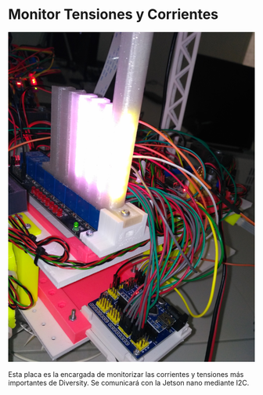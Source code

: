# Monitor Tensiones y Corrientes
![Screenshot](MonitorTensionesConsumos.jpg)

Esta placa es la encargada de monitorizar las corrientes y tensiones más importantes de Diversity. Se comunicará con la Jetson nano mediante I2C.